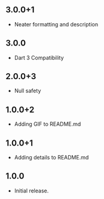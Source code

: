 ## 3.0.0+1

- Neater formatting and description

## 3.0.0

- Dart 3 Compatibility

## 2.0.0+3

- Null safety

## 1.0.0+2

- Adding GIF to README.md

## 1.0.0+1

- Adding details to README.md

## 1.0.0

- Initial release.
